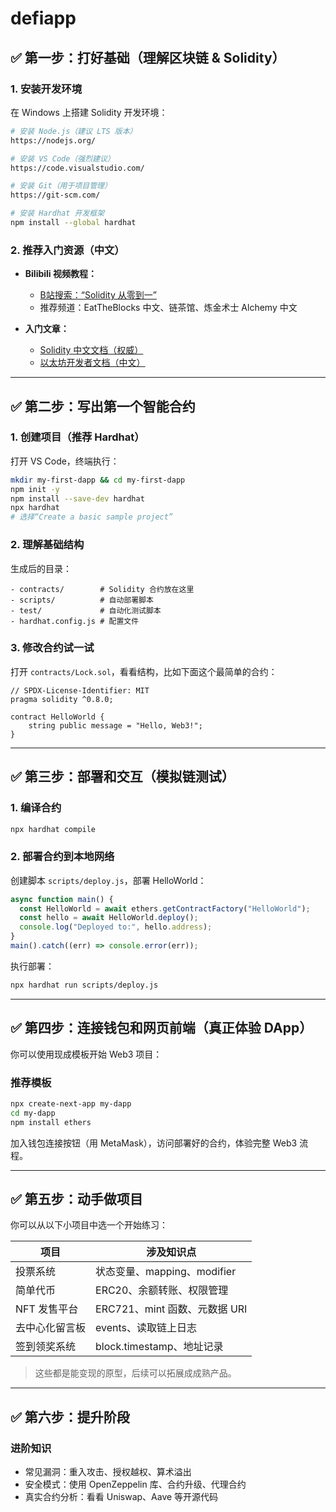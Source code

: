 # defiapp

## ✅ 第一步：打好基础（理解区块链 & Solidity）

### 1. 安装开发环境

在 Windows 上搭建 Solidity 开发环境：

```bash
# 安装 Node.js（建议 LTS 版本）
https://nodejs.org/

# 安装 VS Code（强烈建议）
https://code.visualstudio.com/

# 安装 Git（用于项目管理）
https://git-scm.com/

# 安装 Hardhat 开发框架
npm install --global hardhat
```

### 2. 推荐入门资源（中文）

* **Bilibili 视频教程：**

  * [B站搜索：“Solidity 从零到一”](https://search.bilibili.com/all?keyword=Solidity)
  * 推荐频道：EatTheBlocks 中文、链茶馆、炼金术士 Alchemy 中文
* **入门文章：**

  * [Solidity 中文文档（权威）](https://learnblockchain.cn/docs/solidity/)
  * [以太坊开发者文档（中文）](https://learnblockchain.cn/docs/ethereum/)

---

## ✅ 第二步：写出第一个智能合约

### 1. 创建项目（推荐 Hardhat）

打开 VS Code，终端执行：

```bash
mkdir my-first-dapp && cd my-first-dapp
npm init -y
npm install --save-dev hardhat
npx hardhat
# 选择“Create a basic sample project”
```

### 2. 理解基础结构

生成后的目录：

```
- contracts/        # Solidity 合约放在这里
- scripts/          # 自动部署脚本
- test/             # 自动化测试脚本
- hardhat.config.js # 配置文件
```

### 3. 修改合约试一试

打开 `contracts/Lock.sol`，看看结构，比如下面这个最简单的合约：

```solidity
// SPDX-License-Identifier: MIT
pragma solidity ^0.8.0;

contract HelloWorld {
    string public message = "Hello, Web3!";
}
```

---

## ✅ 第三步：部署和交互（模拟链测试）

### 1. 编译合约

```bash
npx hardhat compile
```

### 2. 部署合约到本地网络

创建脚本 `scripts/deploy.js`，部署 HelloWorld：

```js
async function main() {
  const HelloWorld = await ethers.getContractFactory("HelloWorld");
  const hello = await HelloWorld.deploy();
  console.log("Deployed to:", hello.address);
}
main().catch((err) => console.error(err));
```

执行部署：

```bash
npx hardhat run scripts/deploy.js
```

---

## ✅ 第四步：连接钱包和网页前端（真正体验 DApp）

你可以使用现成模板开始 Web3 项目：

### 推荐模板

```bash
npx create-next-app my-dapp
cd my-dapp
npm install ethers
```

加入钱包连接按钮（用 MetaMask），访问部署好的合约，体验完整 Web3 流程。

---

## ✅ 第五步：动手做项目

你可以从以下小项目中选一个开始练习：

| 项目       | 涉及知识点                  |
| -------- | ---------------------- |
| 投票系统     | 状态变量、mapping、modifier  |
| 简单代币     | ERC20、余额转账、权限管理        |
| NFT 发售平台 | ERC721、mint 函数、元数据 URI |
| 去中心化留言板  | events、读取链上日志          |
| 签到领奖系统   | block.timestamp、地址记录   |

> 这些都是能变现的原型，后续可以拓展成成熟产品。

---

## ✅ 第六步：提升阶段

### 进阶知识

* 常见漏洞：重入攻击、授权越权、算术溢出
* 安全模式：使用 OpenZeppelin 库、合约升级、代理合约
* 真实合约分析：看看 Uniswap、Aave 等开源代码